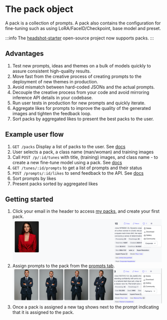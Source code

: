 # The pack object
A pack is a collection of prompts. A pack also contains the configuration for fine-tuning such as using LoRA/FaceID/Checkpoint, base model and preset.

:::info
The [headshot-starter](https://github.com/astriaai/headshots-starter?tab=readme-ov-file#incoming-changes) open-source project now supports packs.
:::

## Advantages
1. Test new prompts, ideas and themes on a bulk of models quickly to assure consistent high-quality results.
1. Move fast from the creative process of creating prompts to the deployment of new themes in production.
2. Avoid mismatch between hard-coded JSONs and the actual prompts.
3. Decouple the creative process from your code and avoid mirroring inference API details in your codebase.
3. Run user tests in production for new prompts and quickly iterate.
4. Aggregate likes for prompts to improve the quality of the generated images and tighten the feedback loop. 
5. Sort packs by aggregated likes to present the best packs to the user.

## Example user flow
1. `GET /packs` Display a list of packs to the user. See [docs](/docs/api/pack/list/)
2. User selects a pack, a class name (man/woman) and training images
3. Call `POST /p/:id/tunes` with title, (training) images, and class name -  to create a new fine-tune model using a pack. See [docs](/docs/api/pack/tunes/create/)
4. `GET /tunes/:id/prompts` to get a list of prompts and their status
5. `POST /prompts/:id/likes` to send feedback to the API. See [docs](/docs/api/like/create/)
6. Sort prompts by likes
7. Present packs sorted by aggregated likes

## Getting started
1. Click your email in the header to access [my packs](https://www.astria.ai/packs), and create your first pack. ![create_pack.png](create_pack.png)
2. Assign prompts to the pack from the [prompts tab](https://www.astria.ai/prompts).![assign_prompts.png](assign_prompts.png)
3. Once a pack is assigned a new tag shows next to the prompt indicating that it is assigned to the pack. 
